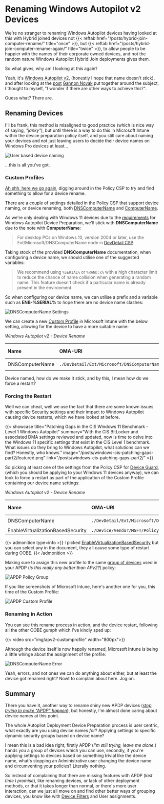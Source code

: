 # Renaming Windows Autopilot v2 Devices


We're no stranger to renaming Windows Autopilot devices having looked at this with Hybrid joined devices not {{< reftab  href="/posts/hybrid-join-computer-rename/" title="once" >}}, but {{< reftab  href="/posts/hybrid-join-computer-rename-again/" title="twice" >}}, to allow people to be happier with the names of their corporate owned devices, and not the random nature Windows Autopilot Hybrid Join deployments gives them.

So what gives, why am I looking at this again?

Yeah, it's [Windows Autopilot v2](https://learn.microsoft.com/en-us/autopilot/device-preparation/overview), (honestly I hope that name doesn't stick), and after looking at the [post](https://smbtothecloud.com/apv2-using-a-device-name-template-forcing-a-reboot-after-the-esp-autopilot-device-preparation/) [Gannon Novak](https://www.linkedin.com/in/gannon-n/) put together around the subject, I thought to myself, "I wonder if there are other ways to achieve this?".

Guess what? There are.

## Renaming Devices

I'll be frank, this method is misaligned to good practice (which is nice way of saying, *"janky"*), but until there is a way to do this in Microsoft Intune within the device preparation policy itself, and you still care about naming your devices and not just leaving users to decide their device names on Windows Pro devices at least...

![User based device naming](img/apv2-nameprompt.png "Windows Autopilot Device Name prompt.")

...this is all you've got.

### Custom Profiles

[Ah shh, here we go again](https://www.youtube.com/watch?v=r0xBROc7rCI), digging around in the Policy CSP to try and find something to allow for a device rename.

There are a couple of settings detailed in the Policy CSP that support device naming, or device renaming, both [DNSComputerName](https://learn.microsoft.com/en-us/windows/client-management/mdm/devdetail-csp#extmicrosoftdnscomputername) and [ComputerName](https://learn.microsoft.com/en-us/windows/client-management/mdm/accounts-csp).

As we're only dealing with Windows 11 devices due to the [requirements](https://learn.microsoft.com/en-us/autopilot/device-preparation/requirements?tabs=software) for Windows Autopilot Device Preparation, we'll stick with **DNSComputerName** due to the note with **ComputerName**:

> For desktop PCs on Windows 10, version 2004 or later, use the Ext/Microsoft/DNSComputerName node in [DevDetail CSP](https://learn.microsoft.com/en-us/windows/client-management/mdm/devdetail-csp).

Taking stock of the provided **DNSComputerName** documentation, when configuring a device name, we should utilise one of the suggested variables:

> We recommend using `%SERIAL%` or `%RAND:x%` with a high character limit to reduce the chance of name collision when generating a random name. This feature doesn't check if a particular name is already present in the environment.

So when configuring our device name, we can utilise a prefix and a variable such as **ENB-%SERIAL%** to hope there are no device name clashes:

![DNSComputerName Settings](img/apv2-dnscomputername.png "Setting the device name using DNSComputerName in Microsoft Intune.")

We can create a new [Custom Profile](https://learn.microsoft.com/en-us/mem/intune/configuration/custom-settings-configure) in Microsoft Intune with the below setting, allowing for the device to have a more suitable name:

*Windows Autopilot v2 - Device Rename*

| Name | OMA-URI | Data Type | Value |
| :- | :- | :- | :- |
| DNSComputerName | `./DevDetail/Ext/Microsoft/DNSComputerName` | String | `ENB-%SERIAL%` |

Device named, how do we make it stick, and by this, I mean how do we force a restart?

### Forcing the Restart

Well we can cheat, well we use the fact that there are some known issues with specific [Security settings](https://learn.microsoft.com/en-us/autopilot/policy-conflicts#:~:text=Enable%20virtualization%20based%20security) and their impact to Windows Autopilot causing device restarts, which we have looked at before.

{{< showcase title="Patching Gaps in the CIS Windows 11 Benchmark - Level 1 Windows Autopilot" summary="With the CIS BitLocker and associated DMA settings reviewed and updated, now is time to delve into the Windows 11 specific settings that exist in the CIS Level 1 benchmark. What issues do they bring to Windows Autopilot, what solutions can we find? Honestly, who knows." image="/posts/windows-cis-patching-gaps-part2/featured.png" link="/posts/windows-cis-patching-gaps-part2/" >}}

So picking at least one of the settings from the Policy CSP for [Device Guard](https://learn.microsoft.com/en-us/windows/client-management/mdm/policy-csp-deviceguard), (which you should be applying to your Windows 11 devices anyway), we can look to force a restart as part of the application of the Custom Profile containing our device name settings:

*Windows Autopilot v2 - Device Rename*

| Name | OMA-URI | Data Type | Value |
| :- | :- | :- | :- |
| DNSComputerName | `./DevDetail/Ext/Microsoft/DNSComputerName` | String | `ENB-%SERIAL%` |
| EnableVirtualizationBasedSecurity | `./Device/Vendor/MSFT/Policy/Config/DeviceGuard/EnableVirtualizationBasedSecurity` | Integer | `1` |

{{< admonition type=info >}}
I picked [EnableVirtualizationBasedSecurity](https://learn.microsoft.com/en-us/windows/client-management/mdm/policy-csp-deviceguard#enablevirtualizationbasedsecurity) but you can select any in the document, they all cause some type of restart during OOBE.
{{< /admonition >}}

Making sure to assign this new profile to the same [group of devices](https://learn.microsoft.com/en-us/autopilot/device-preparation/tutorial/user-driven/entra-join-device-group) used in your APDP (*is this really any better than APv2?*) policy:

![APDP Policy Group](img/apv2-apdpgroup.png "Windows Autopilot Device Preparation Policy device group assignment.")

If you like screenshots of Microsoft Intune, here's another one for you, this time of the Custom Profile:

![APDP Custom Profile](img/apv2-apdpcustom.png "Windows Autopilot Device Preparation rename policy assignment.")

### Renaming in Action

You can see this rename process in action, and the device restart, following all the other OOBE gumph which I've kindly sped up:

{{< video src="img/apv2-customprofile" width="800px">}}

Although the device itself is now happily renamed, Microsoft Intune is being a little whinge about the assignment of the profile:

![DNSComputerName Error](img/apv2-dnsnameerror.png "Profile assignment errors in Microsoft Intune for DNSComputerName.")

Yeah, errors, and not ones we can do anything about either, but at least the device got renamed right? Nowt to complain about here. Jog on.

## Summary

There you have it, another way to rename shiny new APDP devices ([*stop trying to make "APDP" happen*](https://www.youtube.com/watch?v=Pubd-spHN-0)), but honestly, I'm almost done caring about device names at this point.

The whole Autopilot Deployment Device Preparation process is user centric, what exactly are you using device names *for*? Applying settings to specific dynamic security groups based on device name?

I mean this is a bad idea right, firstly APDP (*I'm still trying, leave me alone.*) hands you a group of devices which you can use, secondly, if you're applying settings to devices based on something trivial like the device name, what's stopping an Administrative user changing the device name and circumventing your policies? Literally nothing.

So instead of complaining that there are missing features with APDP (*last time I promise*), like renaming devices, or lack of other deployment methods, or that it takes longer than normal, or there's more user interaction, can we just all move on and find other better ways of grouping devices, you know like with [Device Filters](https://learn.microsoft.com/en-us/mem/intune/fundamentals/filters) and User assignments.


